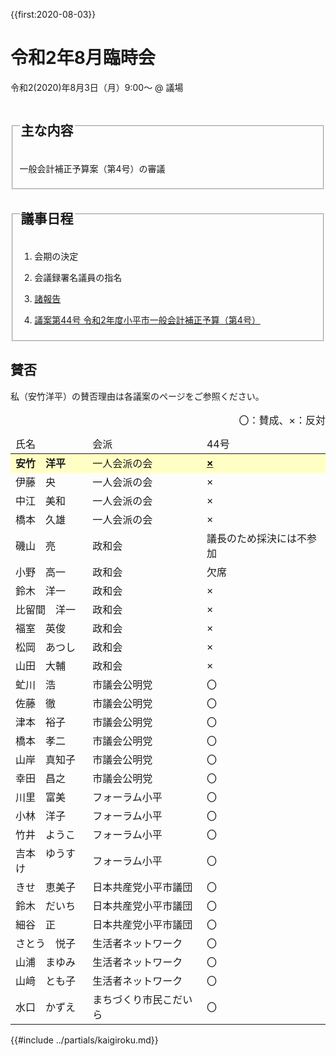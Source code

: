 {{first:2020-08-03}}
# 令和2年8月臨時会
令和2(2020)年8月3日（月）9:00～ @ 議場

<fieldset class="summary">
  <legend>
    <h2 class="summary">主な内容</h2>
  </legend>
  <p class="summary"><i class="fa fa-play" aria-hidden="true"></i> 一般会計補正予算案（第4号）の審議</p>
</fieldset>

<fieldset class="nittei">
  <legend>
    <h2> 議事日程 </h2>
  </legend>

1. 会期の決定

1. 会議録署名議員の指名

1. [諸報告](./syohokoku.md)

1. [議案第44号 令和2年度小平市一般会計補正予算（第4号）](./gian-44.md)
</fieldset>


## 賛否
私（安竹洋平）の賛否理由は各議案のページをご参照ください。

<table>
  <caption style="text-align:right;">〇：賛成、×：反対</caption>
  <thead>
    <tr>
      <td>氏名</td>
      <td>会派</td>
      <td>44号</td>
    </tr>
  </thead>
  <tbody>
    <tr style="background-color:#ffffc5;">
      <td><strong>安竹　洋平</strong></td>
      <td>一人会派の会</td>
      <td><strong><a href="./gian-44.md">×</a></strong></td>
    </tr>
    <tr>
      <td>伊藤　央</td>
      <td>一人会派の会</td>
      <td>×</td>
    </tr>
    <tr>
      <td>中江　美和</td>
      <td>一人会派の会</td>
      <td>×</td>
    </tr>
    <tr>
      <td>橋本　久雄</td>
      <td>一人会派の会</td>
      <td>×</td>
    </tr>
    <tr>
      <td>磯山　亮</td>
      <td>政和会</td>
      <td>議長のため採決には不参加</td>
    </tr>
    <tr>
      <td>小野　高一</td>
      <td>政和会</td>
      <td>欠席</td>
    </tr>
    <tr>
      <td>鈴木　洋一</td>
      <td>政和会</td>
      <td>×</td>
    </tr>
    <tr>
      <td>比留間　洋一</td>
      <td>政和会</td>
      <td>×</td>
    </tr>
    <tr>
      <td>福室　英俊</td>
      <td>政和会</td>
      <td>×</td>
    </tr>
    <tr>
      <td>松岡　あつし</td>
      <td>政和会</td>
      <td>×</td>
    </tr>
    <tr>
      <td>山田　大輔</td>
      <td>政和会</td>
      <td>×</td>
    </tr>
    <tr>
      <td>虻川　浩</td>
      <td>市議会公明党</td>
      <td>〇</td>
    </tr>
    <tr>
      <td>佐藤　徹</td>
      <td>市議会公明党</td>
      <td>〇</td>
    </tr>
    <tr>
      <td>津本　裕子</td>
      <td>市議会公明党</td>
      <td>〇</td>
    </tr>
    <tr>
      <td>橋本　孝二</td>
      <td>市議会公明党</td>
      <td>〇</td>
    </tr>
    <tr>
      <td>山岸　真知子</td>
      <td>市議会公明党</td>
      <td>〇</td>
    </tr>
    <tr>
      <td>幸田　昌之</td>
      <td>市議会公明党</td>
      <td>〇</td>
    </tr>
    <tr>
      <td>川里　富美</td>
      <td>フォーラム小平</td>
      <td>〇</td>
    </tr>
    <tr>
      <td>小林　洋子</td>
      <td>フォーラム小平</td>
      <td>〇</td>
    </tr>
    <tr>
      <td>竹井　ようこ</td>
      <td>フォーラム小平</td>
      <td>〇</td>
    </tr>
    <tr>
      <td>吉本　ゆうすけ</td>
      <td>フォーラム小平</td>
      <td>〇</td>
    </tr>
    <tr>
      <td>きせ　恵美子</td>
      <td>日本共産党小平市議団</td>
      <td>〇</td>
    </tr>
    <tr>
      <td>鈴木　だいち</td>
      <td>日本共産党小平市議団</td>
      <td>〇</td>
    </tr>
    <tr>
      <td>細谷　正</td>
      <td>日本共産党小平市議団</td>
      <td>〇</td>
    </tr>
    <tr>
      <td>さとう　悦子</td>
      <td>生活者ネットワーク</td>
      <td>〇</td>
    </tr>
    <tr>
      <td>山浦　まゆみ</td>
      <td>生活者ネットワーク</td>
      <td>〇</td>
    </tr>
    <tr>
      <td>山﨑　とも子</td>
      <td>生活者ネットワーク</td>
      <td>〇</td>
    </tr>
    <tr>
      <td>水口　かずえ</td>
      <td>まちづくり市民こだいら</td>
      <td>〇</td>
    </tr>
  </tbody>
</table>

{{#include ../partials/kaigiroku.md}}